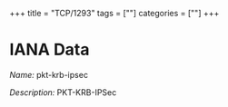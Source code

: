 +++
title = "TCP/1293"
tags = [""]
categories = [""]
+++

# IANA Data

_Name:_ pkt-krb-ipsec

_Description:_ PKT-KRB-IPSec

